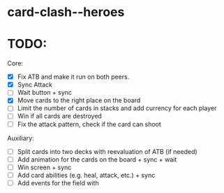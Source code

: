 # card-clash--heroes

# TODO:

Core:
- [x] Fix ATB and make it run on both peers.
- [x] Sync Attack
- [ ] Wait button + sync
- [x] Move cards to the right place on the board
- [ ] Limit the number of cards in stacks and add currency for each player
- [ ] Win if all cards are destroyed
- [ ] Fix the attack pattern, check if the card can shoot

Auxiliary:
- [ ] Split cards into two decks with reevaluation of ATB (if needed)
- [ ] Add animation for the cards on the board + sync + wait
- [ ] Win screen + sync
- [ ] Add card abilities (e.g. heal, attack, etc.) + sync
- [ ] Add events for the field with
